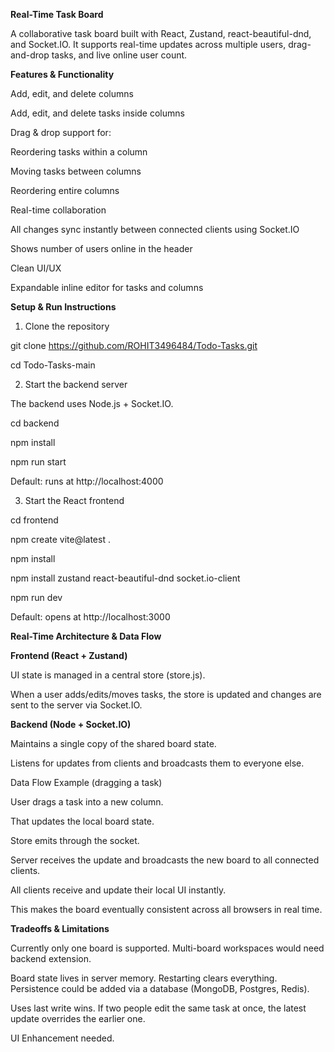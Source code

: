 **Real-Time Task Board**

A collaborative task board built with React, Zustand, react-beautiful-dnd, and Socket.IO.
It supports real-time updates across multiple users, drag-and-drop tasks, and live online user count.

**Features & Functionality**

 Add, edit, and delete columns

 Add, edit, and delete tasks inside columns

 Drag & drop support for:

Reordering tasks within a column

Moving tasks between columns

Reordering entire columns

 Real-time collaboration

All changes sync instantly between connected clients using Socket.IO

Shows number of users online in the header

 Clean UI/UX

Expandable inline editor for tasks and columns

**Setup & Run Instructions**
1. Clone the repository

git clone https://github.com/ROHIT3496484/Todo-Tasks.git

cd Todo-Tasks-main

2. Start the backend server

The backend uses Node.js + Socket.IO.

cd backend

npm install

npm run start


Default: runs at http://localhost:4000

3. Start the React frontend

cd frontend

npm create vite@latest .   

npm install    
            
npm install zustand react-beautiful-dnd socket.io-client

npm run dev


Default: opens at http://localhost:3000

**Real-Time Architecture & Data Flow**

**Frontend (React + Zustand)**

UI state is managed in a central store (store.js).

When a user adds/edits/moves tasks, the store is updated and changes are sent to the server via Socket.IO.

**Backend (Node + Socket.IO)**

Maintains a single copy of the shared board state.

Listens for updates from clients and broadcasts them to everyone else.

Data Flow Example (dragging a task)

User drags a task into a new column.

That updates the local board state.

Store emits through the socket.

Server receives the update and broadcasts the new board to all connected clients.

All clients receive and update their local UI instantly.

This makes the board eventually consistent across all browsers in real time.

**Tradeoffs & Limitations**

Currently only one board is supported. Multi-board workspaces would need backend extension.

Board state lives in server memory. Restarting clears everything. Persistence could be added via a database (MongoDB, Postgres, Redis).

Uses last write wins. If two people edit the same task at once, the latest update overrides the earlier one.

UI Enhancement needed.
